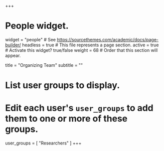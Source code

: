 +++
# People widget.
widget = "people"  # See https://sourcethemes.com/academic/docs/page-builder/
headless = true  # This file represents a page section.
active = true  # Activate this widget? true/false
weight = 68  # Order that this section will appear.

title = "Organizing Team"
subtitle = ""

# List user groups to display.
#   Edit each user's `user_groups` to add them to one or more of these groups.
user_groups = [
               "Researchers"
               ]
+++
